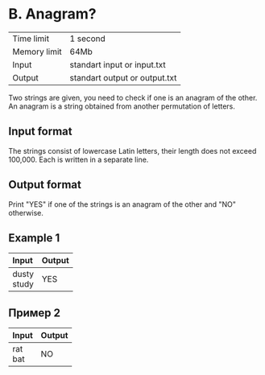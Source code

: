 # B. Anagram?
<table>
  <tr>
      <td>Time limit</td>
      <td>1 second</td>
  </tr>
  <tr>
      <td>Memory limit</td>
      <td>64Mb</td>
  </tr>
  <tr>
      <td>Input</td>
      <td>standart input or input.txt</td>
  </tr>
  <tr>
      <td>Output</td>
      <td>standart output or output.txt</td>
  </tr>
</table>

Two strings are given, you need to check if one is an anagram of the other. An anagram is a string obtained from another permutation of letters.

## Input format
The strings consist of lowercase Latin letters, their length does not exceed 100,000. Each is written in a separate line.

## Output format
Print "YES" if one of the strings is an anagram of the other and "NO" otherwise.

## Example 1
| Input           | Output |
|:----------------|:-------|
| dusty</br>study | YES    |

## Пример 2
| Input       | Output |
|:------------|:-------|
| rat</br>bat | NO     |
